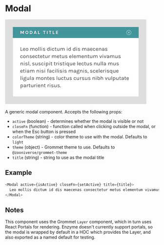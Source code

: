 # Modal

![modal screenshot](screenshot.png)

A generic modal component. Accepts the following props:

- `active` (boolean) - determines whether the modal is visible or not
- `closeFn` (function) - function called when clicking outside the modal, or when the Esc button is pressed
- `colorTheme` (string) - color theme to use with the modal. Defaults to `light`
- `theme` (object) - Grommet theme to use. Defaults to `@zooniverse/grommet-theme`
- `title` (string) - string to use as the modal title

## Example

```js
<Modal active={isActive} closeFn={setActive} title={title}>
  Leo mollis dictum id dis maecenas consectetur metus elementum vivamus nisl
</Modal>
```

## Notes

This component uses the Grommet `Layer` component, which in turn uses React Portals for rendering. Enzyme doesn't currently support portals, so the modal is wrapped by default in a HOC which provides the Layer, and also exported as a named default for testing.
